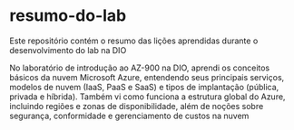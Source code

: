 # resumo-do-lab
Este repositório contém o resumo das lições aprendidas durante o desenvolvimento do lab na DIO

No laboratório de introdução ao AZ-900 na DIO, aprendi os conceitos básicos da nuvem Microsoft Azure, entendendo seus principais serviços, modelos de nuvem (IaaS, PaaS e SaaS) e tipos de implantação (pública, privada e híbrida). Também vi como funciona a estrutura global do Azure, incluindo regiões e zonas de disponibilidade, além de noções sobre segurança, conformidade e gerenciamento de custos na nuvem
